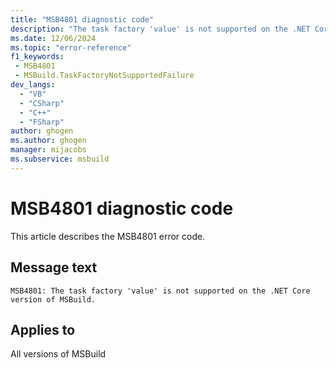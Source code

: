 ```yaml
---
title: "MSB4801 diagnostic code"
description: "The task factory 'value' is not supported on the .NET Core version of MSBuild."
ms.date: 12/06/2024
ms.topic: "error-reference"
f1_keywords:
 - MSB4801
 - MSBuild.TaskFactoryNotSupportedFailure
dev_langs:
  - "VB"
  - "CSharp"
  - "C++"
  - "FSharp"
author: ghogen
ms.author: ghogen
manager: mijacobs
ms.subservice: msbuild
---
```


# MSB4801 diagnostic code

<!-- :::ErrorDefinitionDescription::: -->
<!-- :::editable-content name="introDescription"::: -->
This article describes the MSB4801 error code.
<!-- :::editable-content-end::: -->

## Message text

```output
MSB4801: The task factory 'value' is not supported on the .NET Core version of MSBuild.
```

<!-- :::editable-content name="postOutputDescription"::: -->
<!--
{StrBegin="MSB4801: "}
-->
<!-- :::editable-content-end::: -->
<!-- :::ErrorDefinitionDescription-end::: -->

## Applies to

All versions of MSBuild
